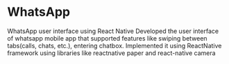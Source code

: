 # WhatsApp
WhatsApp user interface using React Native
Developed the user interface of whatsapp mobile app that supported features like swiping between tabs(calls, chats, etc.), 
entering chatbox. Implemented it using ReactNative framework using libraries like reactnative paper and react-native camera
